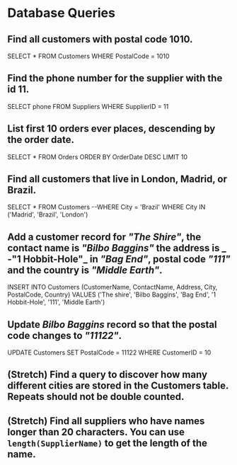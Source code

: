 # Database Queries

## Find all customers with postal code 1010.
SELECT * FROM Customers
    WHERE PostalCode = 1010

## Find the phone number for the supplier with the id 11.
SELECT phone FROM Suppliers 
    WHERE SupplierID = 11

## List first 10 orders ever places, descending by the order date.
SELECT  * FROM Orders
    ORDER BY OrderDate DESC
    LIMIT 10

## Find all customers that live in London, Madrid, or Brazil. 
SELECT *
  FROM Customers
  --WHERE City = 'Brazil'
 WHERE City IN ('Madrid', 'Brazil', 'London')

## Add a customer record for _"The Shire"_, the contact name is _"Bilbo Baggins"_ the address is _ -"1 Hobbit-Hole"_ in _"Bag End"_, postal code _"111"_ and the country is _"Middle Earth"_.
INSERT INTO Customers (CustomerName, ContactName, Address, City, PostalCode, Country) 
    VALUES ('The shire', 'Bilbo Baggins', 'Bag End', '1 Hobbit-Hole', '111', 'Middle Earth')

## Update _Bilbo Baggins_ record so that the postal code changes to _"11122"_.
UPDATE Customers SET PostalCode = 11122
    WHERE CustomerID = 10

## (Stretch) Find a query to discover how many different cities are stored in the Customers table. Repeats should not be double counted. 

## (Stretch) Find all suppliers who have names longer than 20 characters. You can use `length(SupplierName)` to get the length of the name.



